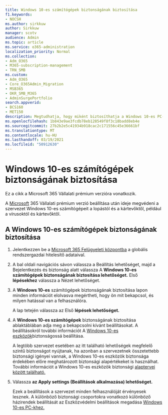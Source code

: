 ```yaml
---
title: Windows 10-es számítógépek biztonságának biztosítása
f1.keywords:
- NOCSH
ms.author: sirkkuw
author: Sirkkuw
manager: scotv
audience: Admin
ms.topic: article
ms.service: o365-administration
localization_priority: Normal
ms.collection:
- Adm_O365
- M365-subscription-management
- TRN_SMB
ms.custom:
- Adm_O365
- Core_O365Admin_Migration
- MSB365
- OKR_SMB_M365
- AdminSurgePortfolio
search.appverid:
- BCS160
- MET150
description: Megtudhatja, hogy miként biztosíthatja a Windows 10-es PC-k biztonságát a Microsoft 365 Business Premium beállítása után.
ms.openlocfilehash: 1b843e9ae3fcdb78eb128549f8f3c18badd8eb4e
ms.sourcegitcommit: 27b2b2e5c41934b918cac2c171556c45e36661bf
ms.translationtype: MT
ms.contentlocale: hu-HU
ms.lasthandoff: 03/19/2021
ms.locfileid: "50912630"
---
```

# <a name="secure-windows-10-computers"></a>Windows 10-es számítógépek biztonságának biztosítása

Ez a cikk a Microsoft 365 Vállalati prémium verzióra vonatkozik.

A [Microsoft](set-up.md) 365 Vállalati prémium verzió beállítása után ideje megvédeni a szervezet Windows 10-es számítógépeit a lopástól és a kártevőktől, például a vírusoktól és kártevőktől.

## <a name="to-secure-your-windows-10-computers"></a>A Windows 10-es számítógépek biztonságának biztosítása

1. Jelentkezzen be a [Microsoft 365 Felügyeleti központba](https://admin.microsoft.com) a globális rendszergazdai hitelesítő adataival. 
2. A bal oldali  navigációs sávon válassza a Beállítás lehetőséget, majd a Bejelentkezés és biztonság alatt válassza A **Windows 10-es számítógépek biztonságának biztosítása lehetőséget.** Első **lépésekhez** válassza a Nézet lehetőséget.
3. A **Windows 10-es** számítógépek biztonságának biztosítása lapon minden információt elolvasva megértheti, hogy ön mit bekapcsol, és milyen hatással van a felhasználóra.

    A lap tetején válassza az Első **lépések lehetőséget.**

4. A **Windows 10-es számítógépek** biztonságának biztosítása ablaktáblában adja meg a bekapcsolni kívánt beállításokat. A beállításokról további információt A [Windows 10-es eszközök](secure-windows-10-devices.md)biztonságossá beállítása. 
    
    A legtöbb szervezet esetében az itt található lehetőségek megfelelő szintű biztonságot nyújtanak, ha azonban a szervezetnek összetettebb biztonsági igényei vannak, a Windows 10-es eszközök biztonsága érdekében előre meghatározott biztonsági alapértékeket is használhat. További információt a Windows 10-es eszközök biztonsági [alaptervei között található.](/mem/intune/protect/security-baselines)   

1. Válassza **az Apply settings (Beállítások alkalmazása) lehetőséget.**

    Ezek a beállítások a szervezet minden felhasználóját érvényesek lesznek. A különböző biztonsági csoportokra vonatkozó különböző házirendek beállítását az Eszközvédelmi beállítások megadása [Windows 10-es PC-khez.](protection-settings-for-windows-10-pcs.md)